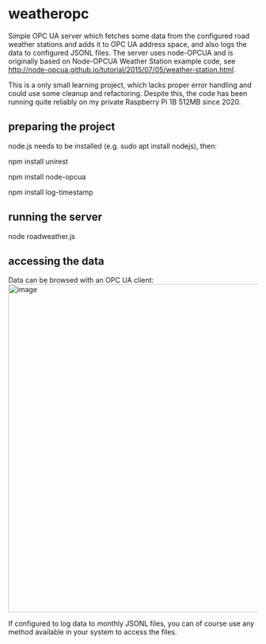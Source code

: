 # weatheropc
Simple OPC UA server which fetches some data from the configured road weather stations and adds it to OPC UA address space, and also logs the data to configured JSONL files. The server uses node-OPCUA and is originally based on Node-OPCUA Weather Station example code, see http://node-opcua.github.io/tutorial/2015/07/05/weather-station.html.

This is a only small learning project, which lacks proper error handling and could use some cleanup and refactoring. Despite this, the code has been running quite reliably on my private Raspberry Pi 1B 512MB since 2020.

## preparing the project
node.js needs to be installed (e.g. sudo apt install nodejs), then:

npm install unirest

npm install node-opcua

npm install log-timestamp

## running the server
node roadweather.js

## accessing the data
Data can be browsed with an OPC UA client:
<img width="1438" height="661" alt="image" src="https://github.com/user-attachments/assets/b74984b3-0b88-467d-8db3-23664d170538" />

If configured to log data to monthly JSONL files, you can of course use any method available in your system to access the files.
